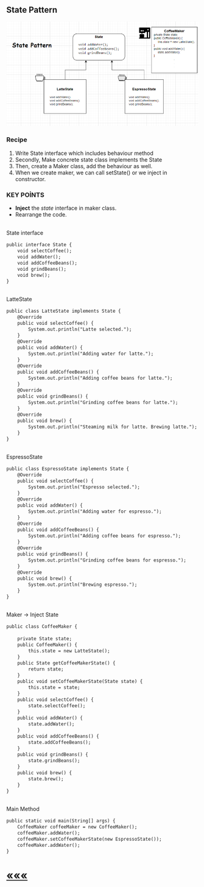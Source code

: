 ## State Pattern
![img.png](img.png)
### Recipe
1) Write State interface which includes behaviour method
2) Secondly, Make concrete state class implements the State
3) Then, create a Maker class, add the behaviour as well.
4) When we create maker, we can call setState() or we inject in constructor.

### KEY POİNTS
* **Inject** the *state* interface in maker class. 
*  Rearrange the code.

<br>
State interface

    public interface State {
        void selectCoffee();
        void addWater();
        void addCoffeeBeans();
        void grindBeans();
        void brew();
    }
<br>
LatteState

    public class LatteState implements State {
        @Override
        public void selectCoffee() {
            System.out.println("Latte selected.");
        }
        @Override
        public void addWater() {
            System.out.println("Adding water for latte.");
        }
        @Override
        public void addCoffeeBeans() {
            System.out.println("Adding coffee beans for latte.");
        }
        @Override
        public void grindBeans() {
            System.out.println("Grinding coffee beans for latte.");
        }
        @Override
        public void brew() {
            System.out.println("Steaming milk for latte. Brewing latte.");
        }
    }
<br>
EspressoState

    public class EspressoState implements State {
        @Override
        public void selectCoffee() {
            System.out.println("Espresso selected.");
        }
        @Override
        public void addWater() {
            System.out.println("Adding water for espresso.");
        }
        @Override
        public void addCoffeeBeans() {
            System.out.println("Adding coffee beans for espresso.");
        }
        @Override
        public void grindBeans() {
            System.out.println("Grinding coffee beans for espresso.");
        }
        @Override
        public void brew() {
            System.out.println("Brewing espresso.");
        }
    }
<br>
Maker -> Inject State

    public class CoffeeMaker {

        private State state;
        public CoffeeMaker() {
            this.state = new LatteState();
        }
        public State getCoffeeMakerState() {
            return state;
        }
        public void setCoffeeMakerState(State state) {
            this.state = state;
        }
        public void selectCoffee() {
            state.selectCoffee();
        }
        public void addWater() {
            state.addWater();
        }
        public void addCoffeeBeans() {
            state.addCoffeeBeans();
        }
        public void grindBeans() {
            state.grindBeans();
        }
        public void brew() {
            state.brew();
        }
    }
<br>
Main Method

    public static void main(String[] args) {
        CoffeeMaker coffeeMaker = new CoffeeMaker();
        coffeeMaker.addWater();
        coffeeMaker.setCoffeeMakerState(new EspressoState());
        coffeeMaker.addWater();
    }

# [«««](https://github.com/MedetHasanUgurlu/Design-Patterns)



